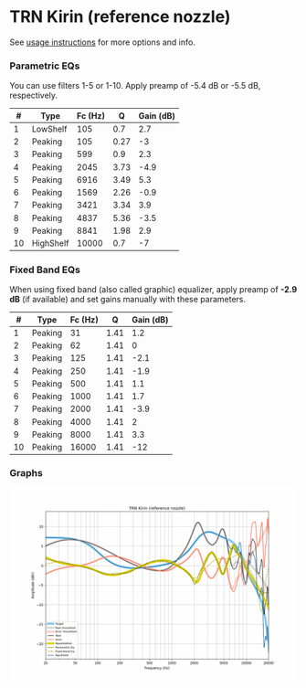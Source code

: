 # TRN Kirin (reference nozzle)
See [usage instructions](https://github.com/jaakkopasanen/AutoEq#usage) for more options and info.

### Parametric EQs
You can use filters 1-5 or 1-10. Apply preamp of -5.4 dB or -5.5 dB, respectively.

|   # | Type      |   Fc (Hz) |    Q |   Gain (dB) |
|-----|-----------|-----------|------|-------------|
|   1 | LowShelf  |       105 | 0.7  |         2.7 |
|   2 | Peaking   |       105 | 0.27 |        -3   |
|   3 | Peaking   |       599 | 0.9  |         2.3 |
|   4 | Peaking   |      2045 | 3.73 |        -4.9 |
|   5 | Peaking   |      6916 | 3.49 |         5.3 |
|   6 | Peaking   |      1569 | 2.26 |        -0.9 |
|   7 | Peaking   |      3421 | 3.34 |         3.9 |
|   8 | Peaking   |      4837 | 5.36 |        -3.5 |
|   9 | Peaking   |      8841 | 1.98 |         2.9 |
|  10 | HighShelf |     10000 | 0.7  |        -7   |

### Fixed Band EQs
When using fixed band (also called graphic) equalizer, apply preamp of **-2.9 dB** (if available) and set gains manually with these parameters.

|   # | Type    |   Fc (Hz) |    Q |   Gain (dB) |
|-----|---------|-----------|------|-------------|
|   1 | Peaking |        31 | 1.41 |         1.2 |
|   2 | Peaking |        62 | 1.41 |         0   |
|   3 | Peaking |       125 | 1.41 |        -2.1 |
|   4 | Peaking |       250 | 1.41 |        -1.9 |
|   5 | Peaking |       500 | 1.41 |         1.1 |
|   6 | Peaking |      1000 | 1.41 |         1.7 |
|   7 | Peaking |      2000 | 1.41 |        -3.9 |
|   8 | Peaking |      4000 | 1.41 |         2   |
|   9 | Peaking |      8000 | 1.41 |         3.3 |
|  10 | Peaking |     16000 | 1.41 |       -12   |

### Graphs
![](./TRN%20Kirin%20(reference%20nozzle).png)
